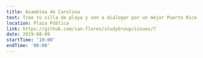 ```yaml
---
title: Asamblea de Carolina
text: Trae tu silla de playa y ven a dialogar por un mejor Puerto Rico.
location: Plaza Pública
link: https://github.com/ian-flores/studyGroup/issues/7
date: 2019-08-09
startTime: '19:00'
endTime: '00:00'
---
```

